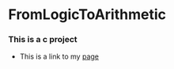 # FromLogicToArithmetic

### This is a c project

* This is a link to my [page](https://github.com/Laustrup)
